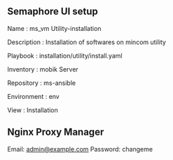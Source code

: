 

## Semaphore UI setup

Name         : ms_vm Utility-installation

Description  : Installation of softwares on mincom utility

Playbook     : installation/utility/install.yaml

Inventory    : mobik Server

Repository   : ms-ansible

Environment  : env

View         : Installation





## Nginx Proxy Manager

Email:    admin@example.com
Password: changeme


